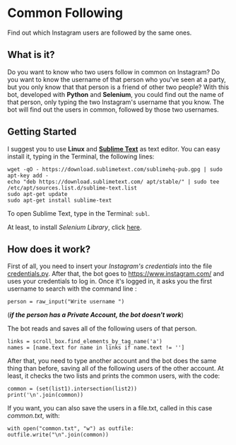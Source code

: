 # Common Following
Find out which Instagram users are followed by the same ones.

## What is it?
Do you want to know who two users follow in common on Instagram? Do you want to know the username of that person who you've seen at a party, but you only know that that person is a friend of other two people? With this bot, developed with **Python** and **Selenium**, you could find out the name of that person, only typing the two Instagram's username that you know.
The bot will find out the users in common, followed by those two usernames.

## Getting Started
I suggest you to use **Linux** and **[Sublime Text](https://www.sublimetext.com/)** as text editor. You can easy install it, typing in the Terminal, the following lines:

```
wget -qO - https://download.sublimetext.com/sublimehq-pub.gpg | sudo apt-key add -
echo "deb https://download.sublimetext.com/ apt/stable/" | sudo tee /etc/apt/sources.list.d/sublime-text.list
sudo apt-get update
sudo apt-get install sublime-text
```
To open Sublime Text, type in the Terminal: ```subl```.

At least, to install *Selenium Library*, click [here](https://askubuntu.com/questions/937770/how-to-install-and-set-up-selenium-webdriver-on-ubuntu-16-04). 

## How does it work?
First of all, you need to insert your *Instagram's credentials* into the file [credentials.py](credentials.py). After that, the bot goes to https://www.instagram.com/ and uses your credentials to log in. Once it's logged in, it asks you the first username to search with the command line : 

``` person = raw_input("Write username ") ```

(***if the person has a Private Account, the bot doesn't work***)

The bot reads and saves all of the following users of that person. 

```
links = scroll_box.find_elements_by_tag_name('a')
names = [name.text for name in links if name.text != '']
```

After that, you need to type another account and the bot does the same thing than before, saving all of the following users of the other account.
At least, it checks the two lists and prints the common users, with the code: 

```
common = (set(list1).intersection(list2))
print('\n'.join(common))
```

If you want, you can also save the users in a file.txt, called in this case *common.txt*,  with: 

```
with open("common.txt", "w") as outfile:
outfile.write("\n".join(common))
```
